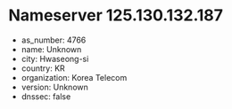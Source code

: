 # Nameserver 125.130.132.187

* as_number: 4766
* name: Unknown
* city: Hwaseong-si
* country: KR
* organization: Korea Telecom
* version: Unknown
* dnssec: false
